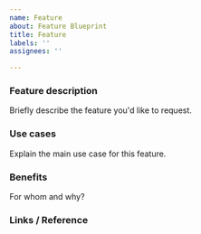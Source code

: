 ```yaml
---
name: Feature
about: Feature Blueprint
title: Feature
labels: ''
assignees: ''

---
```


### Feature description
Briefly describe the feature you'd like to request.


### Use cases
Explain the main use case for this feature.


### Benefits
For whom and why?


### Links / Reference

